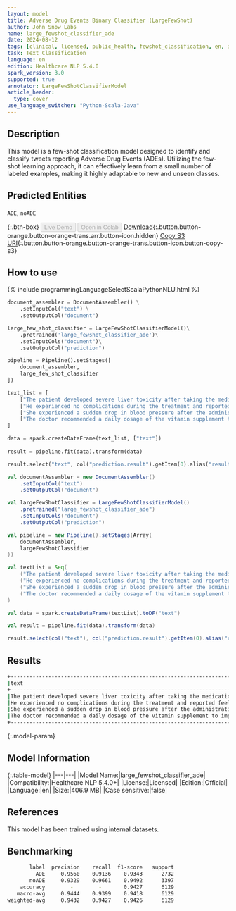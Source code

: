 ```yaml
---
layout: model
title: Adverse Drug Events Binary Classifier (LargeFewShot)
author: John Snow Labs
name: large_fewshot_classifier_ade
date: 2024-08-12
tags: [clinical, licensed, public_health, fewshot_classification, en, ade, classifier]
task: Text Classification
language: en
edition: Healthcare NLP 5.4.0
spark_version: 3.0
supported: true
annotator: LargeFewShotClassifierModel
article_header:
  type: cover
use_language_switcher: "Python-Scala-Java"
---
```


## Description

This model is a few-shot classification model designed to identify and classify tweets reporting Adverse Drug Events (ADEs). Utilizing the few-shot learning approach, it can effectively learn from a small number of labeled examples, making it highly adaptable to new and unseen classes.

## Predicted Entities

`ADE`, `noADE`

{:.btn-box}
<button class="button button-orange" disabled>Live Demo</button>
<button class="button button-orange" disabled>Open in Colab</button>
[Download](https://s3.amazonaws.com/auxdata.johnsnowlabs.com/clinical/models/large_fewshot_classifier_ade_en_5.4.0_3.0_1723469859173.zip){:.button.button-orange.button-orange-trans.arr.button-icon.hidden}
[Copy S3 URI](s3://auxdata.johnsnowlabs.com/clinical/models/large_fewshot_classifier_ade_en_5.4.0_3.0_1723469859173.zip){:.button.button-orange.button-orange-trans.button-icon.button-copy-s3}

## How to use



<div class="tabs-box" markdown="1">
{% include programmingLanguageSelectScalaPythonNLU.html %}

```python
document_assembler = DocumentAssembler() \
    .setInputCol("text") \
    .setOutputCol("document")

large_few_shot_classifier = LargeFewShotClassifierModel()\
    .pretrained('large_fewshot_classifier_ade')\
    .setInputCols("document")\
    .setOutputCol("prediction")

pipeline = Pipeline().setStages([
    document_assembler,
    large_few_shot_classifier
])

text_list = [
    ["The patient developed severe liver toxicity after taking the medication for three weeks"],
    ["He experienced no complications during the treatment and reported feeling much better."],
    ["She experienced a sudden drop in blood pressure after the administration of the new drug."],
    ["The doctor recommended a daily dosage of the vitamin supplement to improve her health."]
]

data = spark.createDataFrame(text_list, ["text"])
              
result = pipeline.fit(data).transform(data)

result.select("text", col("prediction.result").getItem(0).alias("result")).show(truncate=False)
```
```scala
val documentAssembler = new DocumentAssembler()
    .setInputCol("text")
    .setOutputCol("document")

val largeFewShotClassifier = LargeFewShotClassifierModel()
    .pretrained("large_fewshot_classifier_ade")
    .setInputCols("document")
    .setOutputCol("prediction")

val pipeline = new Pipeline().setStages(Array(
    documentAssembler,
    largeFewShotClassifier
))

val textList = Seq(
    ("The patient developed severe liver toxicity after taking the medication for three weeks"),
    ("He experienced no complications during the treatment and reported feeling much better."),
    ("She experienced a sudden drop in blood pressure after the administration of the new drug."),
    ("The doctor recommended a daily dosage of the vitamin supplement to improve her health.")
)

val data = spark.createDataFrame(textList).toDF("text")

val result = pipeline.fit(data).transform(data)

result.select(col("text"), col("prediction.result").getItem(0).alias("result")).show(truncate = false)
```
</div>

## Results

```bash
+-----------------------------------------------------------------------------------------+------+
|text                                                                                     |result|
+-----------------------------------------------------------------------------------------+------+
|The patient developed severe liver toxicity after taking the medication for three weeks  |ADE   |
|He experienced no complications during the treatment and reported feeling much better.   |noADE |
|She experienced a sudden drop in blood pressure after the administration of the new drug.|ADE   |
|The doctor recommended a daily dosage of the vitamin supplement to improve her health.   |noADE |
+-----------------------------------------------------------------------------------------+------+
```

{:.model-param}
## Model Information

{:.table-model}
|---|---|
|Model Name:|large_fewshot_classifier_ade|
|Compatibility:|Healthcare NLP 5.4.0+|
|License:|Licensed|
|Edition:|Official|
|Language:|en|
|Size:|406.9 MB|
|Case sensitive:|false|

## References

This model has been trained using internal datasets.

## Benchmarking

```bash
       label  precision    recall  f1-score   support
         ADE     0.9560    0.9136    0.9343      2732
       noADE     0.9329    0.9661    0.9492      3397
    accuracy        -        -       0.9427      6129
   macro-avg     0.9444    0.9399    0.9418      6129
weighted-avg     0.9432    0.9427    0.9426      6129
```

